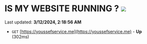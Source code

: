 # IS MY WEBSITE RUNNING ? [![](https://img.shields.io/static/v1?label=Sponsor&message=%E2%9D%A4&logo=GitHub&color=%23fe8e86)](https://github.com/sponsors/<username>)

Last updated: **3/12/2024, 2:18:56 AM**

- `GET` [https://youssefservice.me](https://youssefservice.me) - **Up** (302ms)
